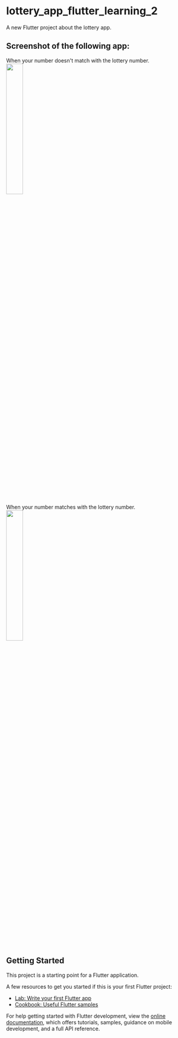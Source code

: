 # lottery_app_flutter_learning_2
A new Flutter project about the lottery app.

## Screenshot of the following app:

When your number doesn\'t match with the lottery number.  
<img src="https://github.com/AliAoun/Lottery_App_UI_Flutter_Learning_2/assets/80461232/8306af45-de34-4d28-ae0e-96e1ab185f4e" width="30%" height="30%">

When your number matches with the lottery number.  
<img src="https://github.com/AliAoun/Lottery_App_UI_Flutter_Learning_2/assets/80461232/d1fd88d6-acfb-424d-a0c2-7d71a5edbf1d" width="30%" height="30%">


## Getting Started

This project is a starting point for a Flutter application.

A few resources to get you started if this is your first Flutter project:

- [Lab: Write your first Flutter app](https://docs.flutter.dev/get-started/codelab)
- [Cookbook: Useful Flutter samples](https://docs.flutter.dev/cookbook)

For help getting started with Flutter development, view the
[online documentation](https://docs.flutter.dev/), which offers tutorials,
samples, guidance on mobile development, and a full API reference.
